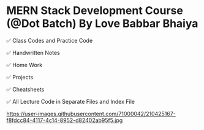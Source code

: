 # MERN Stack Development Course (@Dot Batch) By Love Babbar Bhaiya

✅ Class Codes and Practice Code

✅ Handwritten Notes

✅ Home Work

✅ Projects

✅ Cheatsheets

✅ All Lecture Code in Separate Files and Index File

https://user-images.githubusercontent.com/71000042/210425167-f8fdcc84-4117-4c14-8952-d82402ab95f5.jpg
